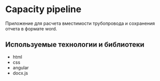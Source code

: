 # Capacity pipeline

Приложение для расчета вместимости трубопровода и сохранения отчета в формате word.

## Используемые технологии и библиотеки

- html
- css 
- angular
- docx.js
